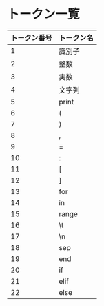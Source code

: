 # トークン一覧

| トークン番号 | トークン名 |
| ---- | ---- |
| 1 | 識別子 |
| 2 | 整数 |
| 3 | 実数 |
| 4 | 文字列 |
| 5 | print |
| 6 | ( |
| 7 | ) |
| 8 | , |
| 9 | = |
| 10 | : |
| 11 | [ |
| 12 | ] |
| 13 | for |
| 14 | in |
| 15 | range |
| 16 | \t |
| 17 | \n |
| 18 | sep |
| 19 | end |
| 20 | if |
| 21 | elif |
| 22 | else |
